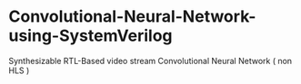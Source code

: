 # Convolutional-Neural-Network-using-SystemVerilog
Synthesizable RTL-Based video stream Convolutional Neural Network ( non HLS )
